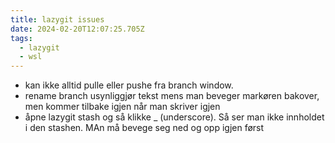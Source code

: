 ```yaml
---
title: lazygit issues
date: 2024-02-20T12:07:25.705Z
tags:
  - lazygit
  - wsl
---
```

- kan ikke alltid pulle eller pushe fra branch window.
- rename branch usynliggjør tekst mens man beveger markøren bakover, men kommer tilbake igjen når man skriver igjen
- åpne lazygit stash og så klikke _ (underscore). Så ser man ikke innholdet i den stashen. MAn må bevege seg ned og opp igjen først
